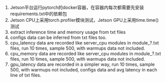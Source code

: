 1. Jetson平台运行pytorch的docker容器，在容器内每次都需要先安装requirements.txt中的依赖包
2. Jetson CPU上采用torch.profiler模块测试，Jetson GPU上采用time.time()测试
3. extract inference time and memory usage from txt files
4. configs data can be inferred from txt files too.
5. cpu_latency data are recorded like server_cpu modules in module_?.txt files, run 10 times, sample 500, with warmups data not included.
6. cpu_memory data are recorded like server_cpu modules in module_?.txt files, run 10 times, sample 500, with warmups data not included.
7. gpu_latency data are recorded in a simpler way, run 10 times, sample 500, with warmups not included, configs data and avg latency in each line of txt files.
